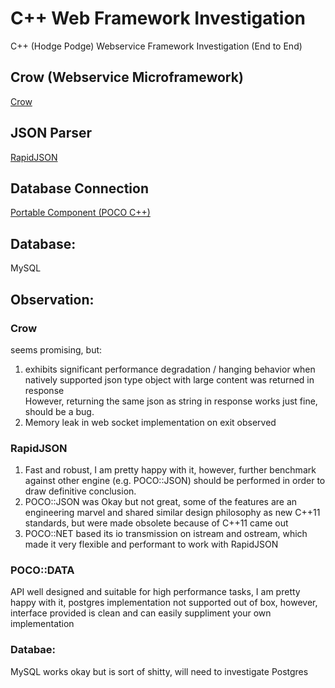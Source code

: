 # C++ Web Framework Investigation
C++ (Hodge Podge) Webservice Framework Investigation (End to End)  

## Crow (Webservice Microframework)
[Crow](https://github.com/ipkn/crow.git)

## JSON Parser
[RapidJSON](http://rapidjson.org)

## Database Connection
[Portable Component (POCO C++)](https://pocoproject.org)

## Database:
MySQL

## Observation:
### Crow
seems promising, but:  
1. exhibits significant performance degradation / hanging behavior when natively supported json type object with large content was returned in response  
However, returning the same json as string in response works just fine, should be a bug.
2. Memory leak in web socket implementation on exit observed  

### RapidJSON
1. Fast and robust, I am pretty happy with it, however, further benchmark against other engine (e.g. POCO::JSON) should be performed in order to draw definitive conclusion.
2. POCO::JSON was Okay but not great, some of the features are an engineering marvel and shared similar design philosophy as new C++11 standards, but were made obsolete because of C++11 came out
3. POCO::NET based its io transmission on istream and ostream, which made it very flexible and performant to work with RapidJSON

### POCO::DATA
API well designed and suitable for high performance tasks, I am pretty happy with it, postgres implementation not supported out of box, however, interface provided is clean and can easily suppliment your own implementation

### Databae:
MySQL works okay but is sort of shitty, will need to investigate Postgres
